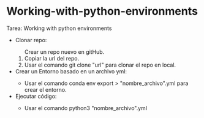 # Working-with-python-environments
Tarea: Working with python environments
<ul>
	<li>Clonar repo:</li>
	<ol>
		<il>Crear un repo nuevo en gitHub.</il>
		<li>Copiar la url del repo.</li>
		<li>Usar el comando git clone "url" para clonar el repo en local.</li>
	</ol>
<li>Crear un Entorno basado en un archivo yml:</li>
	<ul>
	<li>Usar el comando conda env export > "nombre_archivo".yml para crear el entorno.</li>
	</ul>
<li>Ejecutar código:</li>
	<ul>
	<li>Usar el comando python3 "nombre_archivo".yml</li>
	</ul>
</ul>

